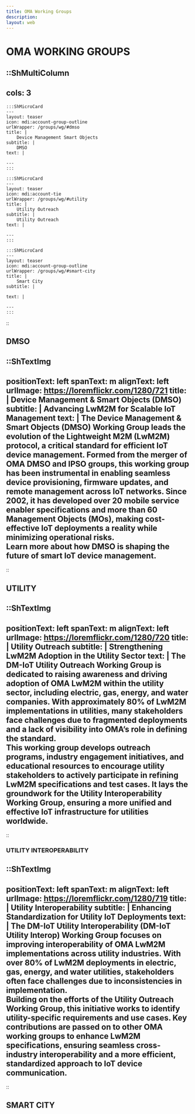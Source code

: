 ```yaml
---
title: OMA Working Groups
description:
layout: web
---
```

# OMA WORKING GROUPS

::ShMultiColumn
---
cols: 3
---

    :::ShMicroCard
    ---
    layout: teaser
    icon: mdi:account-group-outline
    urlWrapper: /groups/wg/#dmso
    title: |
        Device Management Smart Objects
    subtitle: |
        DMSO
    text: |
        
    ---
    :::

    :::ShMicroCard
    ---
    layout: teaser
    icon: mdi:account-tie
    urlWrapper: /groups/wg/#utility
    title: |
        Utility Outreach
    subtitle: |
        Utility Outreach
    text: |
       
    ---
    :::

    :::ShMicroCard
    ---
    layout: teaser
    icon: mdi:account-group-outline
    urlWrapper: /groups/wg/#smart-city
    title: |
        Smart City
    subtitle: |
        
    text: |
        
    ---
    :::

::

## DMSO
::ShTextImg
---
positionText: left
spanText: m
alignText: left
urlImage: https://loremflickr.com/1280/721
title: |
  Device Management & Smart Objects (DMSO)
subtitle: |
  Advancing LwM2M for Scalable IoT Management
text: |
  The **Device Management & Smart Objects (DMSO)** Working Group leads the evolution of the **Lightweight M2M (LwM2M)** protocol, a critical standard for efficient IoT device management. Formed from the merger of OMA DMSO and IPSO groups, this working group has been instrumental in enabling seamless **device provisioning, firmware updates, and remote management** across IoT networks. Since 2002, it has developed over 20 mobile service enabler specifications and more than 60 Management Objects (MOs), making **cost-effective IoT deployments a reality** while minimizing operational risks.  
  Learn more about how DMSO is shaping the future of **smart IoT device management**.
---
::

## UTILITY

::ShTextImg
---
positionText: left
spanText: m
alignText: left
urlImage: https://loremflickr.com/1280/720
title: |
  Utility Outreach
subtitle: |
  Strengthening LwM2M Adoption in the Utility Sector
text: |
  The **DM-IoT Utility Outreach Working Group** is dedicated to raising awareness and driving adoption of **OMA LwM2M** within the utility sector, including **electric, gas, energy, and water companies**. With approximately **80% of LwM2M implementations in utilities**, many stakeholders face challenges due to fragmented deployments and a lack of visibility into OMA’s role in defining the standard.  
  This working group develops **outreach programs, industry engagement initiatives, and educational resources** to encourage utility stakeholders to actively participate in refining **LwM2M specifications and test cases**. It lays the groundwork for the **Utility Interoperability Working Group**, ensuring a more unified and effective IoT infrastructure for utilities worldwide.
---
::

### UTILITY INTEROPERABILITY

::ShTextImg
---
positionText: left
spanText: m
alignText: left
urlImage: https://loremflickr.com/1280/719
title: |
  Utility Interoperability
subtitle: |
  Enhancing Standardization for Utility IoT Deployments
text: |
  The **DM-IoT Utility Interoperability (DM-IoT Utility Interop) Working Group** focuses on **improving interoperability** of **OMA LwM2M implementations** across utility industries. With over **80% of LwM2M deployments in electric, gas, energy, and water utilities**, stakeholders often face challenges due to inconsistencies in implementation.  
  Building on the efforts of the **Utility Outreach Working Group**, this initiative works to **identify utility-specific requirements and use cases**. Key contributions are passed on to other **OMA working groups** to enhance LwM2M specifications, ensuring seamless **cross-industry interoperability** and a **more efficient, standardized approach to IoT device communication**.
---
::

## SMART CITY